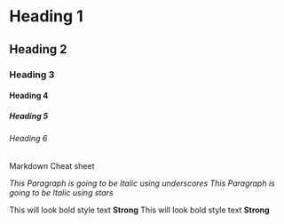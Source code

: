 <!-- Heading -->
# Heading 1
## Heading 2
### Heading 3
#### Heading 4
##### Heading 5
###### Heading 6
Markdown Cheat sheet

<!-- Italics -->
_This Paragraph is going to be Italic using underscores_
*This Paragraph is going to be Italic using stars*

<!-- Strong -->
This will look bold style text **Strong**
This will look bold style text __Strong__
